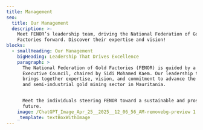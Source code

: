 ```yaml
---
title: Management
seo:
  title: Our Management
  description: >-
    Meet FENOR’s leadership team, driving the National Federation of Gold
    Factories forward. Discover their expertise and vision!
blocks:
  - smallHeading: Our Management
    bigHeading: Leadership That Drives Excellence
    paragraph: >
      The National Federation of Gold Factories (FENOR) is guided by a dedicated
      Executive Council, chaired by Sidi Mohamed Kaem. Our leadership team
      brings together expertise, vision, and commitment to advance the artisanal
      and semi-industrial gold mining sector in Mauritania.


      Meet the individuals steering FENOR toward a sustainable and prosperous
      future.
    image: /ChatGPT_Image_Apr_25__2025__12_06_56_AM-removebg-preview 1.png
    _template: textBoxWithImage
---
```


